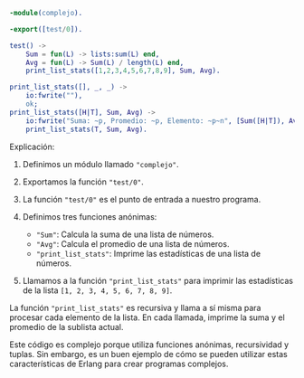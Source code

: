 ```erlang
-module(complejo).

-export([test/0]).

test() ->
    Sum = fun(L) -> lists:sum(L) end,
    Avg = fun(L) -> Sum(L) / length(L) end,
    print_list_stats([1,2,3,4,5,6,7,8,9], Sum, Avg).

print_list_stats([], _, _) ->
    io:fwrite(""),
    ok;
print_list_stats([H|T], Sum, Avg) ->
    io:fwrite("Suma: ~p, Promedio: ~p, Elemento: ~p~n", [Sum([H|T]), Avg([H|T]), H]),
    print_list_stats(T, Sum, Avg).
```

Explicación:

1. Definimos un módulo llamado `"complejo"`.

2. Exportamos la función `"test/0"`.

3. La función `"test/0"` es el punto de entrada a nuestro programa.

4. Definimos tres funciones anónimas:

   - `"Sum"`: Calcula la suma de una lista de números.
   - `"Avg"`: Calcula el promedio de una lista de números.
   - `"print_list_stats"`: Imprime las estadísticas de una lista de números.

5. Llamamos a la función `"print_list_stats"` para imprimir las estadísticas de la lista `[1, 2, 3, 4, 5, 6, 7, 8, 9]`.

La función `"print_list_stats"` es recursiva y llama a sí misma para procesar cada elemento de la lista. En cada llamada, imprime la suma y el promedio de la sublista actual.

Este código es complejo porque utiliza funciones anónimas, recursividad y tuplas. Sin embargo, es un buen ejemplo de cómo se pueden utilizar estas características de Erlang para crear programas complejos.